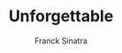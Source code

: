 ---
layout: post
title: Unforgettable
author: Franck Sinatra
image:
  artist: franck-sinatra.png
---